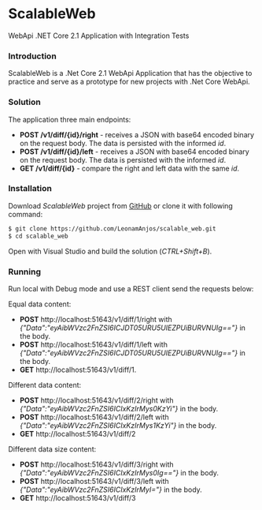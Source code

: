 # ScalableWeb
WebApi .NET Core 2.1 Application with Integration Tests

### Introduction

ScalableWeb is a .Net Core 2.1 WebApi Application that has the objective to practice and serve as a prototype for new projects with .Net Core WebApi.

### Solution
The application three main endpoints:
- __POST /v1/diff/{id}/right__ - receives a JSON with base64 encoded binary on the request body. The data is persisted with the informed _id_.
- __POST /v1/diff/{id}/left__ - receives a JSON with base64 encoded binary on the request body. The data is persisted with the informed _id_.
- __GET /v1/diff/{id}__ - compare the right and left data with the same _id_. 

### Installation
Download _ScalableWeb_ project from [GitHub](https://github.com/LeonamAnjos/scalable_web) or clone it with following command:

```sh
$ git clone https://github.com/LeonamAnjos/scalable_web.git
$ cd scalable_web
```
Open with Visual Studio and build the solution (_CTRL+Shift+B_).

### Running
Run local with Debug mode and use a REST client send the requests below:

Equal data content:
- __POST__ http://localhost:51643/v1/diff/1/right with _{"Data":"eyAibWVzc2FnZSI6ICJDT05URU5UIEZPUiBURVNUIg=="}_ in the body.
- __POST__ http://localhost:51643/v1/diff/1/left with _{"Data":"eyAibWVzc2FnZSI6ICJDT05URU5UIEZPUiBURVNUIg=="}_ in the body.
- __GET__ http://localhost:51643/v1/diff/1.


Different data content:
- __POST__ http://localhost:51643/v1/diff/2/right with _{"Data":"eyAibWVzc2FnZSI6ICIxKzIrMys0KzYi"}_ in the body.
- __POST__ http://localhost:51643/v1/diff/2/left with _{"Data":"eyAibWVzc2FnZSI6ICIxKzIrMys1KzYi"}_ in the body.
- __GET__ http://localhost:51643/v1/diff/2

Different data size content:
- __POST__ http://localhost:51643/v1/diff/3/right with _{"Data":"eyAibWVzc2FnZSI6ICIxKzIrMys0Ig=="}_ in the body.
- __POST__ http://localhost:51643/v1/diff/3/left with _{"Data":"eyAibWVzc2FnZSI6ICIxKzIrMyI="}_ in the body.
- __GET__ http://localhost:51643/v1/diff/3
